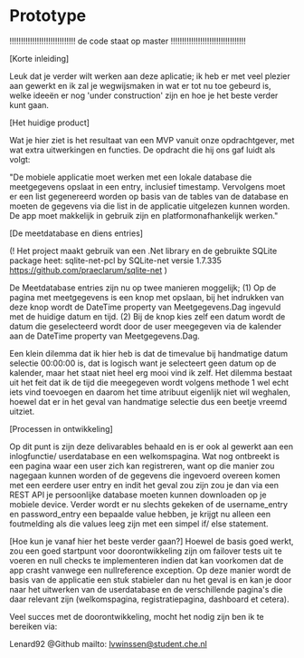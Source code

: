 # Prototype
!!!!!!!!!!!!!!!!!!!!!!!!!!!!! de code staat op master !!!!!!!!!!!!!!!!!!!!!!!!!!!!!!!!!

[Korte inleiding]

Leuk dat je verder wilt werken aan deze aplicatie; ik heb er met veel plezier aan gewerkt en ik zal je wegwijsmaken in wat er tot nu toe gebeurd is, welke ideeën er nog 'under construction' zijn en hoe je het beste verder kunt gaan. 

[Het huidige product]

Wat je hier ziet is het resultaat van een MVP vanuit onze opdrachtgever, met wat extra uitwerkingen en functies. De opdracht die hij ons gaf luidt als volgt: 

"De mobiele applicatie moet werken met een lokale database die meetgegevens opslaat in een entry, inclusief timestamp. Vervolgens moet er een list gegenereerd worden op basis van de tables van de database en moeten de gegevens via die list in de applicatie uitgelezen kunnen worden. De app moet makkelijk in gebruik zijn en platformonafhankelijk werken."

[De meetdatabase en diens entries]  

(! Het project maakt gebruik van een .Net library en de gebruikte SQLite package heet: sqlite-net-pcl by SQLite-net versie 1.7.335 https://github.com/praeclarum/sqlite-net )

De Meetdatabase entries zijn nu op twee manieren moggelijk; 
(1) Op de pagina met meetgegevens is een knop met opslaan, bij het indrukken van deze knop wordt de DateTime property van Meetgegevens.Dag ingevuld met de huidige datum en tijd. (2) Bij de knop kies zelf een datum wordt de datum die geselecteerd wordt door de user meegegeven via de kalender aan de DateTime property van Meetgegevens.Dag. 

Een klein dilemma dat ik hier heb is dat de timevalue bij handmatige datum selectie 00:00:00 is, dat is logisch want je selecteert geen datum op de kalender, maar het staat niet heel erg mooi vind ik zelf. Het dilemma bestaat uit het feit dat ik de tijd die meegegeven wordt volgens methode 1 wel echt iets vind toevoegen en daarom het time atribuut eigenlijk niet wil weghalen, hoewel dat er in het geval van handmatige selectie dus een beetje vreemd uitziet. 

[Processen in ontwikkeling]

Op dit punt is zijn deze delivarables behaald en is er ook al gewerkt aan een inlogfunctie/ userdatabase en een welkomspagina. Wat nog ontbreekt is een pagina waar een user zich kan registreren, want op die manier zou nagegaan kunnen worden of de gegevens die ingevoerd overeen komen met een eerdere user entry en indit het geval zou zijn zou je dan via een REST API je persoonlijke database moeten kunnen downloaden op je mobiele device. Verder wordt er nu slechts gekeken of de username_entry en password_entry een bepaalde value hebben, je krijgt nu alleen een foutmelding als die values leeg zijn met een simpel if/ else statement. 

[Hoe kun je vanaf hier het beste verder gaan?]
Hoewel de basis goed werkt, zou een goed startpunt voor doorontwikkeling zijn om failover tests uit te voeren en null checks te implementeren indien dat kan voorkomen dat de app crasht vanwege een nullreference exception. Op deze manier wordt de basis van de applicatie een stuk stabieler dan nu het geval is en kan je door naar het uitwerken van de userdatabase en de verschillende pagina's die daar relevant zijn (welkomspagina, registratiepagina, dashboard et cetera).

Veel succes met de doorontwikkeling, mocht het nodig zijn ben ik te bereiken via:

Lenard92 @Github
mailto: lvwinssen@student.che.nl


